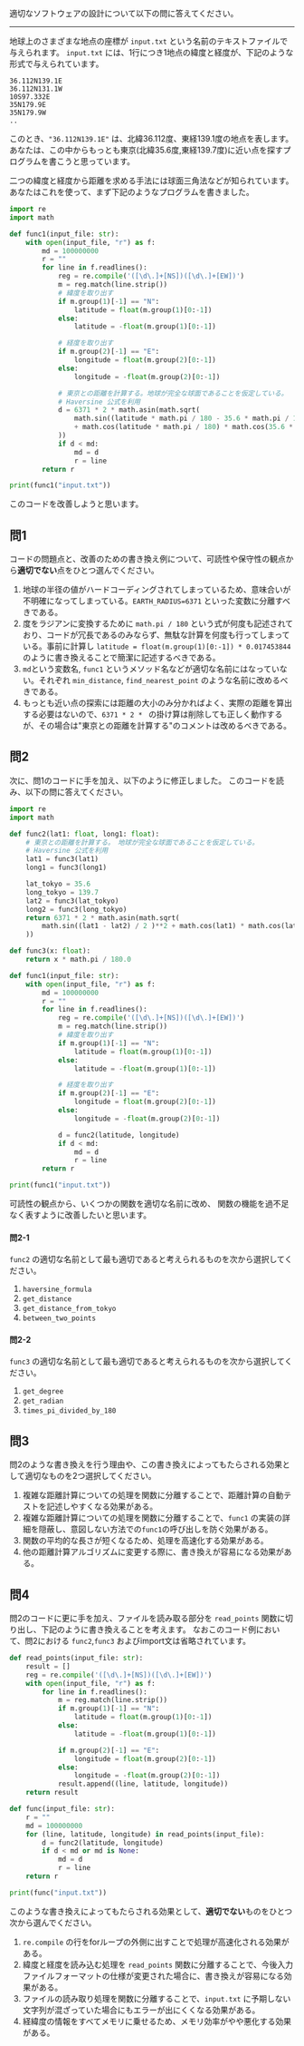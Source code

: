 適切なソフトウェアの設計について以下の問に答えてください。

---


地球上のさまざまな地点の座標が `input.txt` という名前のテキストファイルで与えられます。
`input.txt` には、1行につき1地点の緯度と経度が、下記のような形式で与えられています。
```file
36.112N139.1E
36.112N131.1W
10S97.332E
35N179.9E
35N179.9W
..
```
このとき、`"36.112N139.1E"` は、北緯36.112度、東経139.1度の地点を表します。
あなたは、この中からもっとも東京(北緯35.6度,東経139.7度)に近い点を探すプログラムを書こうと思っています。

二つの緯度と経度から距離を求める手法には球面三角法などが知られています。
あなたはこれを使って、まず下記のようなプログラムを書きました。

```python
import re
import math

def func1(input_file: str):
    with open(input_file, "r") as f:
        md = 100000000
        r = ""
        for line in f.readlines():
            reg = re.compile('([\d\.]+[NS])([\d\.]+[EW])')
            m = reg.match(line.strip())
            # 緯度を取り出す
            if m.group(1)[-1] == "N":
                latitude = float(m.group(1)[0:-1])
            else:
                latitude = -float(m.group(1)[0:-1])

            # 経度を取り出す
            if m.group(2)[-1] == "E":
                longitude = float(m.group(2)[0:-1])
            else:
                longitude = -float(m.group(2)[0:-1])

            # 東京との距離を計算する。地球が完全な球面であることを仮定している。
            # Haversine 公式を利用
            d = 6371 * 2 * math.asin(math.sqrt(
                math.sin((latitude * math.pi / 180 - 35.6 * math.pi / 180) / 2 )**2
                + math.cos(latitude * math.pi / 180) * math.cos(35.6 * math.pi / 180) * math.sin((longitude * math.pi / 180 - 139.7 * math.pi / 180) / 2)**2
            ))
            if d < md:
                md = d
                r = line
        return r

print(func1("input.txt"))
```

このコードを改善しようと思います。


## 問1

コードの問題点と、改善のための書き換え例について、可読性や保守性の観点から**適切でない**点をひとつ選んでください。

1. 地球の半径の値がハードコーディングされてしまっているため、意味合いが不明確になってしまっている。`EARTH_RADIUS=6371` といった変数に分離すべきである。
2. 度をラジアンに変換するために `math.pi / 180` という式が何度も記述されており、コードが冗長であるのみならず、無駄な計算を何度も行ってしまっている。事前に計算し `latitude = float(m.group(1)[0:-1]) * 0.017453844` のように書き換えることで簡潔に記述するべきである。
3. `md`という変数名, `func1` というメソッド名などが適切な名前にはなっていない。それぞれ `min_distance`, `find_nearest_point` のような名前に改めるべきである。
4. もっとも近い点の探索には距離の大小のみ分かればよく、実際の距離を算出する必要はないので、`6371 * 2 * ` の掛け算は削除しても正しく動作するが、その場合は"東京との距離を計算する"のコメントは改めるべきである。

## 問2

次に、問1のコードに手を加え、以下のように修正しました。
このコードを読み、以下の問に答えてください。

```python
import re
import math

def func2(lat1: float, long1: float):
    # 東京との距離を計算する。　地球が完全な球面であることを仮定している。
    # Haversine 公式を利用
    lat1 = func3(lat1)
    long1 = func3(long1)

    lat_tokyo = 35.6
    long_tokyo = 139.7
    lat2 = func3(lat_tokyo)
    long2 = func3(long_tokyo)
    return 6371 * 2 * math.asin(math.sqrt(
        math.sin((lat1 - lat2) / 2 )**2 + math.cos(lat1) * math.cos(lat2) * math.sin((long1 - long2) / 2)**2
    ))

def func3(x: float):
    return x * math.pi / 180.0

def func1(input_file: str):
    with open(input_file, "r") as f:
        md = 100000000
        r = ""
        for line in f.readlines():
            reg = re.compile('([\d\.]+[NS])([\d\.]+[EW])')
            m = reg.match(line.strip())
            # 緯度を取り出す
            if m.group(1)[-1] == "N":
                latitude = float(m.group(1)[0:-1])
            else:
                latitude = -float(m.group(1)[0:-1])

            # 経度を取り出す
            if m.group(2)[-1] == "E":
                longitude = float(m.group(2)[0:-1])
            else:
                longitude = -float(m.group(2)[0:-1])

            d = func2(latitude, longitude)
            if d < md:
                md = d
                r = line
        return r

print(func1("input.txt"))
```

可読性の観点から、いくつかの関数を適切な名前に改め、 関数の機能を過不足なく表すように改善したいと思います。

#### 問2-1
`func2` の適切な名前として最も適切であると考えられるものを次から選択してください。

1. `haversine_formula`
2. `get_distance`
3. `get_distance_from_tokyo`
4. `between_two_points`

#### 問2-2
`func3` の適切な名前として最も適切であると考えられるものを次から選択してください。

1. `get_degree`
2. `get_radian`
3. `times_pi_divided_by_180`

## 問3

問2のような書き換えを行う理由や、この書き換えによってもたらされる効果として適切なものを2つ選択してください。

1. 複雑な距離計算についての処理を関数に分離することで、距離計算の自動テストを記述しやすくなる効果がある。
2. 複雑な距離計算についての処理を関数に分離することで、`func1` の実装の詳細を隠蔽し、意図しない方法での`func1`の呼び出しを防ぐ効果がある。
3. 関数の平均的な長さが短くなるため、処理を高速化する効果がある。
4. 他の距離計算アルゴリズムに変更する際に、書き換えが容易になる効果がある。

## 問4

問2のコードに更に手を加え、ファイルを読み取る部分を `read_points` 関数に切り出し、下記のように書き換えることを考えます。
なおこのコード例において、問2における `func2`,`func3` およびimport文は省略されています。

```python
def read_points(input_file: str):
    result = []
    reg = re.compile('([\d\.]+[NS])([\d\.]+[EW])')
    with open(input_file, "r") as f:
        for line in f.readlines():
            m = reg.match(line.strip())
            if m.group(1)[-1] == "N":
                latitude = float(m.group(1)[0:-1])
            else:
                latitude = -float(m.group(1)[0:-1])

            if m.group(2)[-1] == "E":
                longitude = float(m.group(2)[0:-1])
            else:
                longitude = -float(m.group(2)[0:-1])
            result.append((line, latitude, longitude))
    return result

def func(input_file: str):
    r = ""
    md = 100000000
    for (line, latitude, longitude) in read_points(input_file):
        d = func2(latitude, longitude)
        if d < md or md is None:
            md = d
            r = line
    return r

print(func("input.txt"))
```

このような書き換えによってもたらされる効果として、**適切でない**ものをひとつ次から選んでください。

1. `re.compile` の行をforループの外側に出すことで処理が高速化される効果がある。
2. 緯度と経度を読み込む処理を `read_points` 関数に分離することで、今後入力ファイルフォーマットの仕様が変更された場合に、書き換えが容易になる効果がある。
3. ファイルの読み取り処理を関数に分離することで、`input.txt` に予期しない文字列が混ざっていた場合にもエラーが出にくくなる効果がある。
4. 経緯度の情報をすべてメモリに乗せるため、メモリ効率がやや悪化する効果がある。
